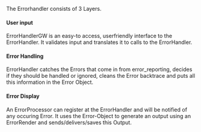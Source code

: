 The Errorhandler consists of 3 Layers.

#### User input ####
ErrorHandlerGW is an easy-to access, userfriendly interface to the ErrorHandler. It validates input and translates it to calls to the ErrorHandler.

#### Error Handling ####
ErrorHandler catches the Errors that come in from error\_reporting, decides if they should be handled or ignored, cleans the Error backtrace and puts all this information in the Error Object.

#### Error Display ####
An ErrorProcessor can register at the ErrorHandler and will be notified of any occuring Error. It uses the Error-Object to generate an output using an ErrorRender and sends/delivers/saves this Output.